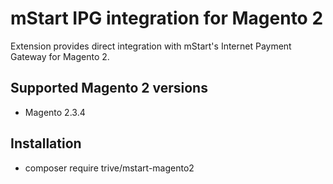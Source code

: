 # mStart IPG integration for Magento 2

Extension provides direct integration with mStart's Internet Payment Gateway for Magento 2.

## Supported Magento 2 versions
- Magento 2.3.4 

## Installation
 - composer require trive/mstart-magento2 